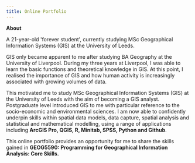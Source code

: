 ```yaml
---
title: Online Portfolio
---
```


**About**

A 21-year-old 'forever student', currently studying MSc Geographical Information Systems (GIS) at the University of Leeds.

GIS only became apparent to me after studying BA Geography at the University of Liverpool. During my three years at Liverpool,  I was able to learn the basic functions and theoretical knowledge in GIS. At this point, I realised the importance of GIS and how human activity is increasingly associated with growing volumes of data.

This motivated me to study MSc Geographical Information Systems (GIS) at the University of Leeds with the aim of becoming a GIS analyst.  Postgraduate level introduced GIS to me with particular reference to the socio-economic and environmental sciences. I am now able to confidently underpin skills within spatial data models, data capture, spatial analysis and statistical and mathematical modelling, using a range of applications including **ArcGIS Pro, QGIS, R, Minitab, SPSS, Python and Github**.

This online portfolio provides an opportunity for me to share the skills gained in **GEOG5590: Programming for Geographical Information Analysis: Core Skills.**
